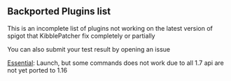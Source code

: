 ## Backported Plugins list

This is an incomplete list of plugins not working on the
latest version of spigot that KibblePatcher fix completely or partially

You can also submit your test result by opening an issue


[Essential](https://dev.bukkit.org/projects/essentials):
Launch, but some commands does not work due to all 1.7 api are not yet ported to 1.16
